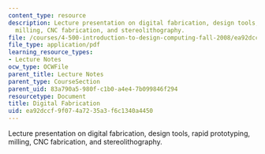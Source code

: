 ```yaml
---
content_type: resource
description: Lecture presentation on digital fabrication, design tools, rapid prototyping,
  milling, CNC fabrication, and stereolithography.
file: /courses/4-500-introduction-to-design-computing-fall-2008/ea92dccf9f074a7235a3f6c1340a4450_lec6.pdf
file_type: application/pdf
learning_resource_types:
- Lecture Notes
ocw_type: OCWFile
parent_title: Lecture Notes
parent_type: CourseSection
parent_uid: 83a790a5-980f-c1b0-a4e4-7b099846f294
resourcetype: Document
title: Digital Fabrication
uid: ea92dccf-9f07-4a72-35a3-f6c1340a4450
---
```

Lecture presentation on digital fabrication, design tools, rapid prototyping, milling, CNC fabrication, and stereolithography.

